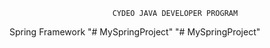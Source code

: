                            CYDEO JAVA DEVELOPER PROGRAM
Spring Framework
"# MySpringProject" 
"# MySpringProject" 
